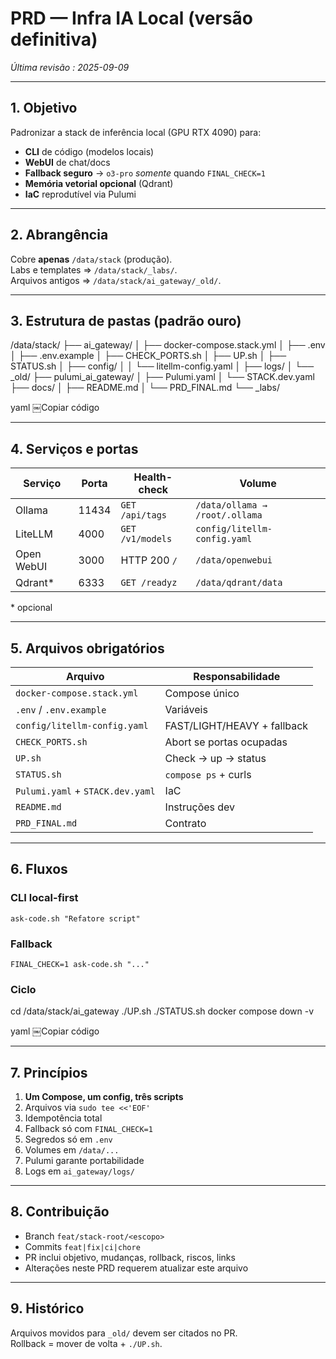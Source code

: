 # PRD — Infra IA Local (versão definitiva)  
*Última revisão : 2025-09-09*

---

## 1. Objetivo
Padronizar a stack de inferência local (GPU RTX 4090) para:
- **CLI** de código (modelos locais)  
- **WebUI** de chat/docs  
- **Fallback seguro** → `o3-pro` *somente* quando `FINAL_CHECK=1`  
- **Memória vetorial opcional** (Qdrant)  
- **IaC** reprodutível via Pulumi

---

## 2. Abrangência
Cobre **apenas** `/data/stack` (produção).  
Labs e templates ⇒ `/data/stack/_labs/`.  
Arquivos antigos ⇒ `/data/stack/ai_gateway/_old/`.

---

## 3. Estrutura de pastas (padrão ouro)
/data/stack/
├── ai_gateway/
│ ├── docker-compose.stack.yml
│ ├── .env
│ ├── .env.example
│ ├── CHECK_PORTS.sh
│ ├── UP.sh
│ ├── STATUS.sh
│ ├── config/
│ │ └── litellm-config.yaml
│ ├── logs/
│ └── _old/
├── pulumi_ai_gateway/
│ ├── Pulumi.yaml
│ └── STACK.dev.yaml
├── docs/
│ ├── README.md
│ └── PRD_FINAL.md
└── _labs/

yaml
￼Copiar código

---

## 4. Serviços e portas
| Serviço | Porta | Health-check | Volume |
|---------|-------|--------------|--------|
| Ollama | 11434 | `GET /api/tags` | `/data/ollama → /root/.ollama` |
| LiteLLM | 4000 | `GET /v1/models` | `config/litellm-config.yaml` |
| Open WebUI | 3000 | HTTP 200 `/` | `/data/openwebui` |
| Qdrant* | 6333 | `GET /readyz` | `/data/qdrant/data` |
\* opcional

---

## 5. Arquivos obrigatórios
| Arquivo | Responsabilidade |
|---------|------------------|
| `docker-compose.stack.yml` | Compose único |
| `.env` / `.env.example` | Variáveis |
| `config/litellm-config.yaml` | FAST/LIGHT/HEAVY + fallback |
| `CHECK_PORTS.sh` | Abort se portas ocupadas |
| `UP.sh` | Check → up → status |
| `STATUS.sh` | `compose ps` + curls |
| `Pulumi.yaml` + `STACK.dev.yaml` | IaC |
| `README.md` | Instruções dev |
| `PRD_FINAL.md` | Contrato |

---

## 6. Fluxos
### CLI local-first
`ask-code.sh "Refatore script"`  
### Fallback
`FINAL_CHECK=1 ask-code.sh "..."`  
### Ciclo
cd /data/stack/ai_gateway
./UP.sh
./STATUS.sh
docker compose down -v

yaml
￼Copiar código

---

## 7. Princípios
1. **Um Compose, um config, três scripts**  
2. Arquivos via `sudo tee <<'EOF'`  
3. Idempotência total  
4. Fallback só com `FINAL_CHECK=1`  
5. Segredos só em `.env`  
6. Volumes em `/data/...`  
7. Pulumi garante portabilidade  
8. Logs em `ai_gateway/logs/`

---

## 8. Contribuição
- Branch `feat/stack-root/<escopo>`  
- Commits `feat|fix|ci|chore`  
- PR inclui objetivo, mudanças, rollback, riscos, links  
- Alterações neste PRD requerem atualizar este arquivo

---

## 9. Histórico
Arquivos movidos para `_old/` devem ser citados no PR.  
Rollback = mover de volta + `./UP.sh`.

